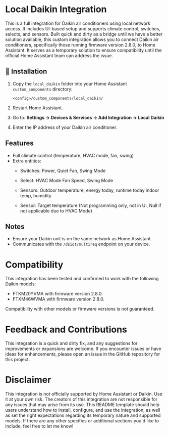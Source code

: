 # Local Daikin Integration
This is a full integration for Daikin air conditioners using local network access. It includes UI-based setup and supports climate control, switches, selects, and sensors.
Built quick and dirty as a bridge until we have a better solution available, this custom integration allows you to connect Daikin air conditioners, specifically those running firmware version 2.8.0, to Home Assistant. It serves as a temporary solution to ensure compatibility until the official Home Assistant team can address the issue.

## 🔧 Installation

1. Copy the `local_daikin` folder into your Home Assistant `custom_components` directory:
   ```
   <config>/custom_components/local_daikin/
   ```

2. Restart Home Assistant.

3. Go to:
   **Settings → Devices & Services → Add Integration → Local Daikin**

4. Enter the IP address of your Daikin air conditioner.

## Features

- Full climate control (temperature, HVAC mode, fan, swing)
- Extra entities:
  - Switches: Power, Quiet Fan, Swing Mode
  - Select: HVAC Mode Fan Speed, Swing Mode

  - Sensors: Outdoor temperature, energy today, runtime today indoor temp, humidity
  - Sensor: Target temperature (Not programming only, not in UI, Null if not applicable due to HVAC Mode)

## Notes

- Ensure your Daikin unit is on the same network as Home Assistant.
- Communicates with the `/dsiot/multireq` endpoint on your device.


# Compatibility
This integration has been tested and confirmed to work with the following Daikin models:
  - FTKM20YVMA with firmware version 2.8.0.
  - FTXM46WVMA with firmware version 2.8.0.

Compatibility with other models or firmware versions is not guaranteed.

# Feedback and Contributions
This integration is a quick and dirty fix, and any suggestions for improvements or expansions are welcome. If you encounter issues or have ideas for enhancements, please open an issue in the GitHub repository for this project.

# Disclaimer
This integration is not officially supported by Home Assistant or Daikin. Use it at your own risk. The creators of this integration are not responsible for any issues that may arise from its use.
This README template should help users understand how to install, configure, and use the integration, as well as set the right expectations regarding its temporary nature and supported models. If there are any other specifics or additional sections you'd like to include, feel free to let me know!
